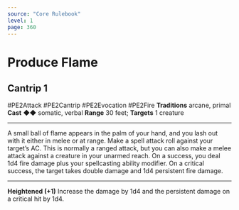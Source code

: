 ```yaml
---
source: "Core Rulebook"
level: 1
page: 360
---
```


# Produce Flame
## Cantrip 1
#PE2Attack #PE2Cantrip #PE2Evocation #PE2Fire 
**Traditions** arcane, primal
**Cast** ◆◆ somatic, verbal
**Range** 30 feet; **Targets** 1 creature

-----
A small ball of flame appears in the palm of your hand, and you lash out with it either in melee or at range. Make a spell attack roll against your target’s AC. This is normally a ranged attack, but you can also make a melee attack against a creature in your unarmed reach. On a success, you deal 1d4 fire damage plus your spellcasting ability modifier. On a critical success, the target takes double damage and 1d4 persistent fire damage.  

---
**Heightened (+1)** Increase the damage by 1d4 and the persistent damage on a critical hit by 1d4.